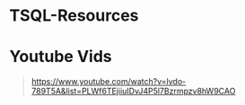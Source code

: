# TSQL-Resources

#  Youtube Vids

>https://www.youtube.com/watch?v=lvdo-789T5A&list=PLWf6TEjiiuIDvJ4P5l7Bzrmpzv8hW9CAO
